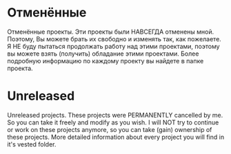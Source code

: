 # Отменённые
Отменённые проекты. Эти проекты были НАВСЕГДА отменены мной. Поэтому, Вы можете брать их свободно и изменять так, как пожелаете.
Я НЕ буду пытаться продолжать работу над этими проектами, поэтому вы можете взять (получить) обладание этими проектами.
Более подробную информацию по каждому проекту вы найдете в папке проекта.

# Unreleased
Unreleased projects. These projects were PERMANENTLY cancelled by me. So you can take it freely and modify as you wish.
I will NOT try to continue or work on these projects anymore, so you can take (gain) ownership of these projects.
More detailed information about every project you will find in it's vested folder.
